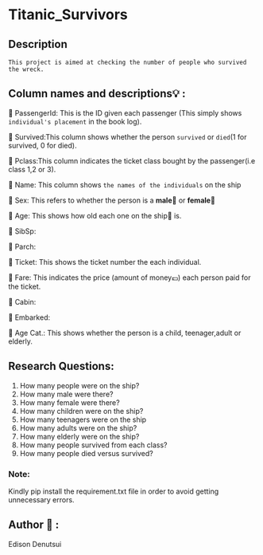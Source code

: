 # Titanic_Survivors

## Description
    This project is aimed at checking the number of people who survived the wreck.

## Column names and descriptions:bulb: :

 :gem: PassengerId: This is the ID given each passenger (This simply shows` individual's placement` in the book log).
 
 :gem: Survived:This column shows whether the person ```survived``` or ```died```(1 for survived, 0 for died).
 
 :gem: Pclass:This column indicates the ticket class bought by the passenger(i.e class 1,2 or 3).
 
 :gem: Name: This column shows ```the names of the individuals``` on the ship
 
 
 :gem: Sex: This refers to whether the person is a __male__:man: or __female__:woman:
 
 
 :gem: Age: This shows how old each one on the ship:ship: is.
 
 
 :gem: SibSp:
 
 
 :gem: Parch:
 
 
 :gem: Ticket: This shows the ticket number the each individual.
 

 :gem: Fare: This indicates the price (amount of money:pound:) each person paid for the ticket.
 
 
 :gem: Cabin:
 
 
 :gem: Embarked:
 
 
 :gem: Age Cat.: This shows whether the person is a child, teenager,adult or elderly.
 

## Research Questions:

 1. How many people were on the ship?
 2. How many male were there?
 3. How many female were there?
 4. How many children were on the ship?
 5. How many teenagers were on the ship
 6. How many adults were on the ship?
 7. How many elderly were on the ship?
 8. How many people survived from each class?
 9. How many people died versus survived?

### Note:
Kindly pip install the requirement.txt file in order to avoid getting unnecessary errors.
## Author :man: :
Edison Denutsui